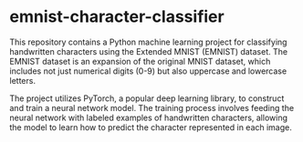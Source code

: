# emnist-character-classifier
This repository contains a Python machine learning project for classifying handwritten characters using the Extended MNIST (EMNIST) dataset. The EMNIST dataset is an expansion of the original MNIST dataset, which includes not just numerical digits (0-9) but also uppercase and lowercase letters.

The project utilizes PyTorch, a popular deep learning library, to construct and train a neural network model. The training process involves feeding the neural network with labeled examples of handwritten characters, allowing the model to learn how to predict the character represented in each image.
